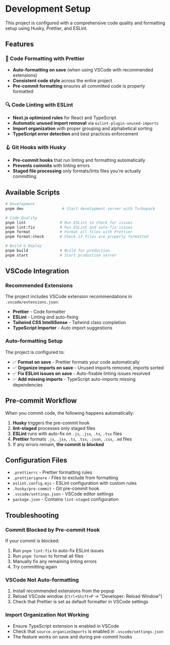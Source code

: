 # Development Setup

This project is configured with a comprehensive code quality and formatting setup using Husky, Prettier, and ESLint.

## Features

### 🎨 Code Formatting with Prettier

- **Auto-formatting on save** (when using VSCode with recommended extensions)
- **Consistent code style** across the entire project
- **Pre-commit formatting** ensures all committed code is properly formatted

### 🔍 Code Linting with ESLint

- **Next.js optimized rules** for React and TypeScript
- **Automatic unused import removal** via `eslint-plugin-unused-imports`
- **Import organization** with proper grouping and alphabetical sorting
- **TypeScript error detection** and best practices enforcement

### 🪝 Git Hooks with Husky

- **Pre-commit hooks** that run linting and formatting automatically
- **Prevents commits** with linting errors
- **Staged file processing** only formats/lints files you're actually committing

## Available Scripts

```bash
# Development
pnpm dev                 # Start development server with Turbopack

# Code Quality
pnpm lint               # Run ESLint to check for issues
pnpm lint:fix           # Run ESLint and auto-fix issues
pnpm format             # Format all files with Prettier
pnpm format:check       # Check if files are properly formatted

# Build & Deploy
pnpm build              # Build for production
pnpm start              # Start production server
```

## VSCode Integration

### Recommended Extensions

The project includes VSCode extension recommendations in `.vscode/extensions.json`:

- **Prettier** - Code formatter
- **ESLint** - Linting and auto-fixing
- **Tailwind CSS IntelliSense** - Tailwind class completion
- **TypeScript Importer** - Auto import suggestions

### Auto-formatting Setup

The project is configured to:

- ✅ **Format on save** - Prettier formats your code automatically
- ✅ **Organize imports on save** - Unused imports removed, imports sorted
- ✅ **Fix ESLint issues on save** - Auto-fixable linting issues resolved
- ✅ **Add missing imports** - TypeScript auto-imports missing dependencies

## Pre-commit Workflow

When you commit code, the following happens automatically:

1. **Husky** triggers the pre-commit hook
2. **lint-staged** processes only staged files
3. **ESLint** runs with auto-fix on `.js`, `.jsx`, `.ts`, `.tsx` files
4. **Prettier** formats `.js`, `.jsx`, `.ts`, `.tsx`, `.json`, `.css`, `.md` files
5. If any errors remain, **the commit is blocked**

## Configuration Files

- `.prettierrc` - Prettier formatting rules
- `.prettierignore` - Files to exclude from formatting
- `eslint.config.mjs` - ESLint configuration with custom rules
- `.husky/pre-commit` - Git pre-commit hook
- `.vscode/settings.json` - VSCode editor settings
- `package.json` - Contains `lint-staged` configuration

## Troubleshooting

### Commit Blocked by Pre-commit Hook

If your commit is blocked:

1. Run `pnpm lint:fix` to auto-fix ESLint issues
2. Run `pnpm format` to format all files
3. Manually fix any remaining linting errors
4. Try committing again

### VSCode Not Auto-formatting

1. Install recommended extensions from the popup
2. Reload VSCode window (`Ctrl+Shift+P` → "Developer: Reload Window")
3. Check that Prettier is set as default formatter in VSCode settings

### Import Organization Not Working

- Ensure TypeScript extension is enabled in VSCode
- Check that `source.organizeImports` is enabled in `.vscode/settings.json`
- The feature works on save and during pre-commit hooks
